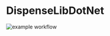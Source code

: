 # DispenseLibDotNet

![example workflow](https://github.com/ukrobotics/DispenseLibDotNet/actions/workflows/ci.yml/badge.svg)


